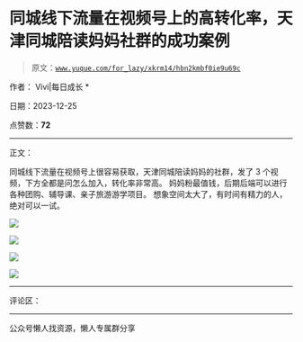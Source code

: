 # 同城线下流量在视频号上的高转化率，天津同城陪读妈妈社群的成功案例

> 原文：[`www.yuque.com/for_lazy/xkrm14/hbn2kmbf0ie9u69c`](https://www.yuque.com/for_lazy/xkrm14/hbn2kmbf0ie9u69c)

作者： Vivi|每日成长 *

日期：2023-12-25

点赞数：**72**

* * *

正文：

同城线下流量在视频号上很容易获取，天津同城陪读妈妈的社群，发了 3 个视频，下方全都是问怎么加入，转化率非常高。
妈妈粉最值钱，后期后端可以进行各种团购、辅导课、亲子旅游游学项目。 想象空间太大了，有时间有精力的人，绝对可以一试。

![](img/73555a7a54eca154c1c96ae9e8d6880e.png)

![](img/267e30a961779fea1fa12b1f55def6b8.png)

![](img/190e6882fd8a51028905ef688671147d.png)

![](img/49ab9118d6ab4ca5eee34da6ea7f93f0.png)

* * *

评论区：

* * *

公众号懒人找资源，懒人专属群分享